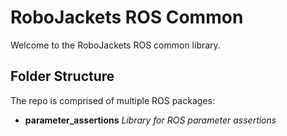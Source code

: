 # RoboJackets ROS Common

Welcome to the RoboJackets ROS common library.

## Folder Structure
The repo is comprised of multiple ROS packages:
 * **parameter_assertions**
    *Library for ROS parameter assertions*
